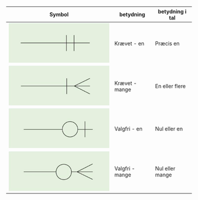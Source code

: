 | Symbol | betydning | betydning i tal |
| --- | --- | --- |
| ![Image Mandatory - one](/ExDB07/crowsfoot/manone.png) | Krævet - en | Præcis en |
| ![Image Mandatory - one](/ExDB07/crowsfoot/manman.png) | Krævet - mange | En eller flere |
| ![Image Mandatory - one](/ExDB07/crowsfoot/optone.png) | Valgfri - en | Nul eller en |
| ![Image Mandatory - one](/ExDB07/crowsfoot/optman.png) | Valgfri - mange | Nul eller mange |
